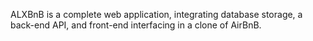 ALXBnB is a complete web application, integrating database storage, a back-end API, and front-end interfacing in a clone of AirBnB.

